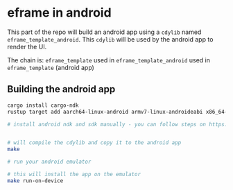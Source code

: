 # eframe in android

This part of the repo will build an android app using a `cdylib` named `eframe_template_android`. This `cdylib` will be used by the android app to render the UI.

The chain is: `eframe_template` used in `eframe_template_android` used in `eframe_template` (android app)

## Building the android app

```sh
cargo install cargo-ndk
rustup target add aarch64-linux-android armv7-linux-androideabi x86_64-linux-android i686-linux-android

# install android ndk and sdk manually - you can follow steps on https://golb.n4n5.dev/android


# will compile the cdylib and copy it to the android app
make

# run your android emulator

# this will install the app on the emulator
make run-on-device

```
